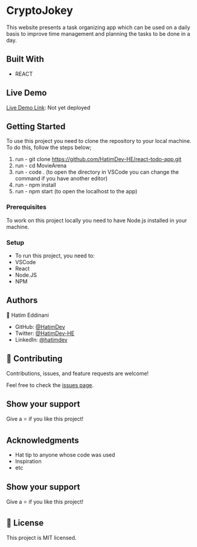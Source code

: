 # CryptoJokey

This website presents a task organizing app which can be used on a daily basis to improve time management and planning the tasks to be done in a day.

## Built With

- REACT

## Live Demo

[Live Demo Link](): Not yet deployed

## Getting Started

To use this project you need to clone the repository to your local machine. To do this, follow the steps below;
1. run - git clone https://github.com/HatimDev-HE/react-todo-app.git
2. run - cd MovieArena
3. run - code . (to open the directory in VSCode you can change the command if you have another editor)
4. run - npm install
5. run - npm start (to open the localhost to the app)

### Prerequisites

To work on this project locally you need to have Node.js installed in your machine.

### Setup
- To run this project, you need to:
- VSCode
- React
- Node.JS
- NPM

## Authors

👤 Hatim Eddinani

- GitHub: [@HatimDev](https://twitter.com/HatimDev)
- Twitter: [@HatimDev-HE](https://github.com/HatimDev-HE)
- LinkedIn: [@hatimdev](https://www.linkedin.com/in/hatimdev/)

## 🤝 Contributing

Contributions, issues, and feature requests are welcome!

Feel free to check the [issues page](../../issues/).

## Show your support

Give a ⭐ if you like this project!

## Acknowledgments

- Hat tip to anyone whose code was used
- Inspiration
- etc

## Show your support

Give a ⭐️ if you like this project!

## 📝 License

This project is MIT licensed.
